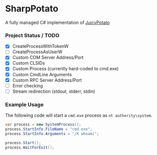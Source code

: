 # SharpPotato
A fully managed C# implementation of [JuicyPotato](https://github.com/ohpe/juicy-potato)

### Project Status / TODO
- [x] CreateProcessWithTokenW
- [ ] CreateProcessAsUserW
- [x] Custom COM Server Address/Port
- [x] Custom CLSIDs
- [x] Custom Process (currently hard-coded to cmd.exe)
- [x] Custom CmdLine Arguments
- [x] Custom RPC Server Address/Port
- [ ] Error checking
- [ ] Stream redirection (stdout, stderr, stdin)

### Example Usage
The following code will start a `cmd.exe` process as `nt authority\system`.
```csharp
var process = new SystemProcess();
process.StartInfo.FileName = "cmd.exe";
process.StartInfo.Arguments = "/K whoami";

process.Start();
process.WaitForExit();
```
